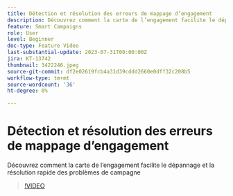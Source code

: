 ```yaml
---
title: Détection et résolution des erreurs de mappage d’engagement
description: Découvrez comment la carte de l’engagement facilite le dépannage et la résolution rapide des problèmes de campagne
feature: Smart Campaigns
role: User
level: Beginner
doc-type: Feature Video
last-substantial-update: 2023-07-31T00:00:00Z
jira: KT-13742
thumbnail: 3422246.jpeg
source-git-commit: df2e02619fcb4a31d39cddd2660e0dff32c208b5
workflow-type: tm+mt
source-wordcount: '36'
ht-degree: 0%

---
```



# Détection et résolution des erreurs de mappage d’engagement

Découvrez comment la carte de l’engagement facilite le dépannage et la résolution rapide des problèmes de campagne

>[!VIDEO](https://video.tv.adobe.com/v/3422246/?learn=on)
